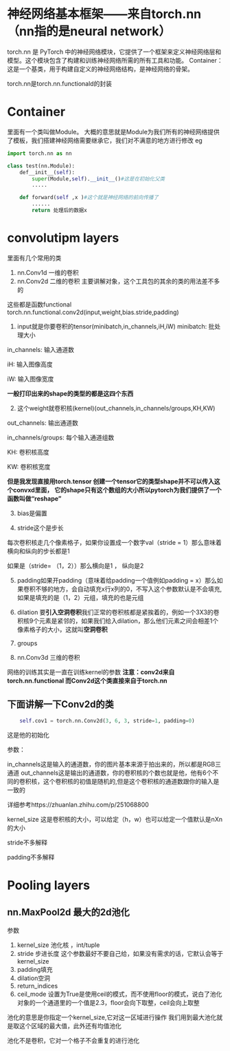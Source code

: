 # 神经网络基本框架——来自torch.nn（nn指的是neural network） 
torch.nn 是 PyTorch 中的神经网络模块，它提供了一个框架来定义神经网络层和模型。这个模块包含了构建和训练神经网络所需的所有工具和功能。
Container：这是一个基类，用于构建自定义的神经网络结构，是神经网络的骨架。

torch.nn是torch.nn.functionald的封装
# Container
里面有一个类叫做Module。
大概的意思就是Module为我们所有的神经网络提供了模板，我们搭建神经网络需要继承它，我们对不满意的地方进行修改
eg
```py
import torch.nn as nn

class test(nn.Module):
    def__init__(self):
        super(Module,self).__init__()#这是在初始化父类
        .....

    def forward(self ,x )#这个就是神经网络的前向传播了
        ......
        return 处理后的数据x
```
# convolutipm layers


里面有几个常用的类
1. nn.Conv1d
一维的卷积
2. nn.Conv2d
二维的卷积
主要讲解对象，这个工具包的其余的类的用法差不多的

这些都是函数functional
torch.nn.functional.conv2d(input,weight,bias.stride,padding)
1. input就是你要卷积的tensor(minibatch,in_channels,iH,iW)
minibatch: 批处理大小
    
in_channels: 输入通道数
    
iH: 输入图像高度

iW: 输入图像宽度

**一般打印出来的shape的类型的都是这四个东西**

2. 这个weight就卷积核(kernel)(out_channels,in_channels/groups,KH,KW)

out_channels: 输出通道数

in_channels/groups: 每个输入通道组数

KH: 卷积核高度

KW: 卷积核宽度

**但是我发现直接用torch.tensor 创建一个tensor它的类型shape并不可以传入这个convxd里面，**
**它的shape只有这个数组的大小所以pytorch为我们提供了一个函数叫做“reshape”**

3. bias是偏置

4. stride这个是步长

每次卷积核走几个像素格子，如果你设置成一个数字val（stride = 1）那么意味着横向和纵向的步长都是1

如果是（stride= （1，2））那么横向是1 ， 纵向是2

5. padding如果开padding（意味着给padding一个值例如padding = x）那么如果卷积不够的地方，会自动填充x行x列的0，不写入这个参数默认是不会填充,如果是填充的是（1，2）元组，填充的也是元组

6. dilation
    要**引入空洞卷积**我们正常的卷积核都是紧挨着的，例如一个3X3的卷积核9个元素是紧邻的，如果我们给入dilation，那么他们元素之间会相差1个像素格子的大小，这就叫**空洞卷积**

7. groups


3. nn.Conv3d
三维的卷积

网络的训练其实是一直在训练kernel的参数
**注意：conv2d来自torch.nn.functional 而Conv2d这个类直接来自于torch.nn**

## 下面讲解一下Conv2d的类
```py
    self.cov1 = torch.nn.Conv2d(3, 6, 3, stride=1, padding=0)
```

这是他的初始化

参数：

in_channels这是输入的通道数，你的图片基本来源于拍出来的，所以都是RGB三通道
out_channels这是输出的通道数，你的卷积核的个数也就是他，他有6个不同的卷积核，这个卷积核的初值是随机的,但是这个卷积核的通道数跟你的输入是一致的

详细参考https://zhuanlan.zhihu.com/p/251068800

kernel_size 这是卷积核的大小，可以给定（h，w）也可以给定一个值默认是nXn的大小

stride不多解释

padding不多解释

# Pooling layers

## nn.MaxPool2d 最大的2d池化
参数

1. kernel_size 池化核 ，int/tuple
2. stride 步进长度 这个参数最好不要自己给，如果没有需求的话，它默认会等于kernel_size
3. padding填充
4. dilation空洞
5. return_indices
6. ceil_mode 设置为True是使用ceil的模式，而不使用floor的模式，说白了池化对象的一个通道里的一个值是2.3，floor会向下取整，ceil会向上取整

池化的意思是你指定一个kernel_size,它对这一区域进行操作
我们用到最大池化就是取这个区域的最大值，此外还有均值池化

池化不是卷积，它对一个格子不会重复的进行池化